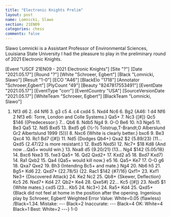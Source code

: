 ```yaml
---
title: "Electronic Knights Prelim"
layout: post
name: Lomnicki, Slawo
section: 21EN09
categories: chess
comments: false
---
```

Slawo Lomnicki is a Assistant Professor of Environmental Sciences, Louisiana State University I had the pleasure to play in the preliminary round of 2021 Electronic Knights.


<div class="cbreplay">
[Event "USCF 21EN09 - 2021 Electronic Knights"]
[Site "?"]
[Date "2021.05.17"]
[Round "?"]
[White "Schroeer, Egbert"]
[Black "Lomnicki, Slawo"]
[Result "1-0"]
[ECO "A46"]
[BlackElo "1718"]
[Annotator "Schroeer,Egbert"]
[PlyCount "49"]
[Beauty "8247817553491"]
[EventDate "2021.05.17"]
[EventType "corr"]
[EventCountry "USA"]
[SourceVersionDate "2021.05.17"]
[WhiteTeam "Schroeer, Egbert"]
[BlackTeam "Lomnicki, Slawo"]

1. Nf3 d6 2. d4 Nf6 3. g3 c5 4. c4 cxd4 5. Nxd4 Nc6 6. Bg2 {A46: 1 d4 Nf6 2 Nf3 e6: Torre, London and Colle Systems.} Qa5+ 7. Nc3 {[#]} Qc5 $146 ({Predecessor:} 7... Qb6 8. Ndb5 Ng4 9. O-O Be6 10. h3 Nge5 11. Be3 Qa5 12. Nd5 Bxd5 13. Bxd5 g6 {½-½ Tolstrup,T-Brandt,O Alberslund Gr2 Albertslund 1999 (5)}) 8. Nxc6 {White is clearly better.} bxc6 9. Be3 Qxc4 10. Rc1 Bd7 {[#]} 11. Nd5 {Dodges Qb4+} Qxa2 $2 {5.89/23} (11... Qxd5 {2.47/22 is more resistant.} 12. Bxd5 Nxd5) 12. Nc7+ $18 Kd8 {And now ...Qa5+ would win.} 13. Nxa8 d5 {9.20/21} (13... Ng4 $142 {5.05/18} 14. Bxc6 Nxe3 15. fxe3 Qa5+ 16. Qd2 Qxd2+ 17. Kxd2 a5 18. Bxd7 Kxd7) 14. Ra1 Qxb2 15. Qa4 {Qa5+ would kill now.} e5 16. Qa5+ Ke7 17. O-O g6 18. Qxa7 Qxe2 19. Bh3 {Intending Bc5+ and mate.} Ng4 20. Nb6 h5 21. Bg5+ Kd6 22. Qxd7+ {22.78/5} (22. Rac1 $142 {#7/16} Qxf1+ 23. Kxf1 Ne3+ {Discovered Attack} 24. Ke2 Nc2 25. Qb8+ {Skewer, Deflection} Kc5 26. Nxd7+ Kd4 27. Qb2+ Ke4 28. Qxe5#) 22... Kc5 {[#]} 23. Nxd5 $1 {White mates.} cxd5 (23... Kb5 24. Nc3+) 24. Ra5+ Kd4 25. Qxd5+ {Black did not feel at home in the position after the opening. Ingenious play by Schroeer, Egbert!   Weighted Error Value: White=0.05 (flawless) /Black=1.34.  Mistake:       	---       	Black=2      Inaccurate:     	---       	Black=4      OK:         	White=4     	Black=1      Best:        	White=2     	---} 1-0
</div>
